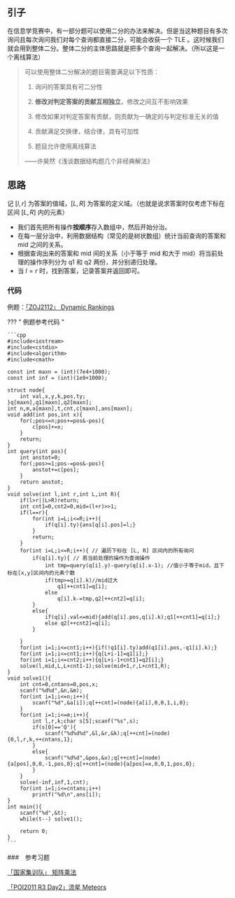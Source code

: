 ## 引子

在信息学竞赛中，有一部分题可以使用二分的办法来解决。但是当这种题目有多次询问且每次询问我们对每个查询都直接二分，可能会收获一个 TLE 。这时候我们就会用到整体二分。整体二分的主体思路就是把多个查询一起解决。（所以这是一个离线算法）

> 可以使用整体二分解决的题目需要满足以下性质：
>
> 1. 询问的答案具有可二分性
>
> 2. **修改对判定答案的贡献互相独立**，修改之间互不影响效果
>
> 3. 修改如果对判定答案有贡献，则贡献为一确定的与判定标准无关的值
>
> 4. 贡献满足交换律，结合律，具有可加性
>
> 5. 题目允许使用离线算法
>
>   ——许昊然《浅谈数据结构题几个非经典解法》

## 思路

记 $[l,r]$ 为答案的值域，$[L,R]$ 为答案的定义域。（也就是说求答案时仅考虑下标在区间 $[L,R]$ 内的元素）

- 我们首先把所有操作**按顺序**存入数组中，然后开始分治。
- 在每一层分治中，利用数据结构（常见的是树状数组）统计当前查询的答案和 mid 之间的关系。
- 根据查询出来的答案和 mid 间的关系（小于等于 mid 和大于 mid）将当前处理的操作序列分为 q1 和 q2 两份，并分别递归处理。
- 当 $l=r$ 时，找到答案，记录答案并返回即可。

### 代码

例题：[「ZOJ2112」 Dynamic Rankings ](http://acm.zju.edu.cn/onlinejudge/showProblem.do?problemCode=2112)

??? " 例题参考代码 "

	```cpp
	#include<iostream>
	#include<cstdio>
	#include<algorithm>
	#include<cmath>

	const int maxn = (int)(7e4+1000);
	const int inf = (int)(1e9+1000);

	struct node{
		int val,x,y,k,pos,ty;
	}q[maxn],q1[maxn],q2[maxn];
	int n,m,a[maxn],t,cnt,c[maxn],ans[maxn];
	void add(int pos,int x){
		for(;pos<=n;pos+=pos&-pos){
			c[pos]+=x;
		}
		return;
	}
	int query(int pos){
		int anstot=0;
		for(;pos>=1;pos-=pos&-pos){
			anstot+=c[pos];
		}
		return anstot;
	}
	void solve(int l,int r,int L,int R){
		if(l>r||L>R)return;
		int cnt1=0,cnt2=0,mid=(l+r)>>1;
		if(l==r){
			for(int i=L;i<=R;i++){
				if(q[i].ty){ans[q[i].pos]=l;}
			}
			return;
		}
		for(int i=L;i<=R;i++){ // 遍历下标在 [L, R] 区间内的所有询问
			if(q[i].ty){ // 若当前处理的操作为查询操作
				int tmp=query(q[i].y)-query(q[i].x-1); //值小于等于mid，且下标在[x,y]区间内的元素个数
				if(tmp>=q[i].k)//mid过大
					q1[++cnt1]=q[i];
				else
					q[i].k-=tmp,q2[++cnt2]=q[i];
			}
			else{
				if(q[i].val<=mid){add(q[i].pos,q[i].k);q1[++cnt1]=q[i];}
				else q2[++cnt2]=q[i];
			}

		}
		for(int i=1;i<=cnt1;i++){if(!q1[i].ty)add(q1[i].pos,-q1[i].k);}
		for(int i=1;i<=cnt1;i++){q[L+i-1]=q1[i];}
		for(int i=1;i<=cnt2;i++){q[L+i-1+cnt1]=q2[i];}
		solve(l,mid,L,L+cnt1-1);solve(mid+1,r,L+cnt1,R);
	}
	void solve1(){
		int cnt=0,cntans=0,pos,x;
		scanf("%d%d",&n,&m);
		for(int i=1;i<=n;i++){
			scanf("%d",&a[i]);q[++cnt]=(node){a[i],0,0,1,i,0};
		}
		for(int i=1;i<=m;i++){
			int l,r,k;char s[5];scanf("%s",s);
			if(s[0]=='Q'){
				scanf("%d%d%d",&l,&r,&k);q[++cnt]=(node){0,l,r,k,++cntans,1};
			}
			else{
				scanf("%d%d",&pos,&x);q[++cnt]=(node){a[pos],0,0,-1,pos,0};q[++cnt]=(node){a[pos]=x,0,0,1,pos,0};
			}
		}
		solve(-inf,inf,1,cnt);
		for(int i=1;i<=cntans;i++)
			printf("%d\n",ans[i]);
	}
	int main(){
		scanf("%d",&t);
		while(t--) solve1();

		return 0;
	}
	```
	
###　参考习题

[「国家集训队」 矩阵乘法 ](https://www.luogu.org/problemnew/show/P1527)      

[「POI2011 R3 Day2」流星 Meteors ](https://loj.ac/problem/2169)
